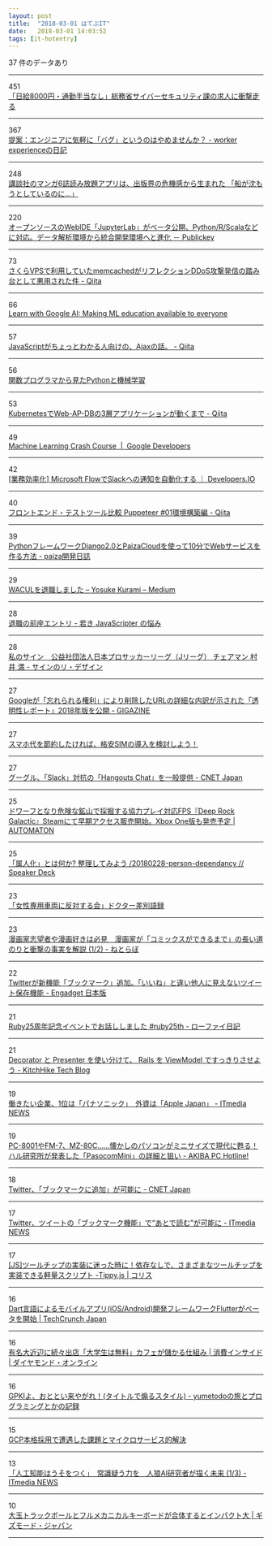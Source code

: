 ```yaml
---
layout: post
title:  "2018-03-01 はてぶIT"
date:   2018-03-01 14:03:52
tags: [it-hotentry]
---
```

37 件のデータあり

<hr><div class="row">
<div class="col-1"><span class="badge badge-pill badge-success h2">451</span></div>
<div class="col-11"><a href='http://www.huffingtonpost.jp/2018/02/28/soumushou-cyber8000_a_23372873/' target='_blank'>「日給8000円・通勤手当なし」総務省サイバーセキュリティ課の求人に衝撃走る</a></div>
</div>
<hr>
<div class="row">
<div class="col-1"><span class="badge badge-pill badge-success h2">367</span></div>
<div class="col-11"><a href='http://workerexperience.hatenablog.com/entry/2018/02/28/205329' target='_blank'>提案：エンジニアに気軽に「バグ」というのはやめませんか？ - worker experienceの日記</a></div>
</div>
<hr>
<div class="row">
<div class="col-1"><span class="badge badge-pill badge-success h2">248</span></div>
<div class="col-11"><a href='http://www.huffingtonpost.jp/2018/02/28/comic-days_a_23372877/' target='_blank'>講談社のマンガ6誌読み放題アプリは、出版界の危機感から生まれた 「船が沈もうとしているのに…」</a></div>
</div>
<hr>
<div class="row">
<div class="col-1"><span class="badge badge-pill badge-success h2">220</span></div>
<div class="col-11"><a href='http://www.publickey1.jp/blog/18/webidejupyterlabpythonrscala.html' target='_blank'>オープンソースのWebIDE「JupyterLab」がベータ公開、Python/R/Scalaなどに対応。データ解析環境から統合開発環境へと進化 － Publickey</a></div>
</div>
<hr>
<div class="row">
<div class="col-1"><span class="badge badge-pill badge-success h2">73</span></div>
<div class="col-11"><a href='https://qiita.com/shibu_t/items/8d103e8747638245aae9' target='_blank'>さくらVPSで利用していたmemcachedがリフレクションDDoS攻撃発信の踏み台として悪用された件 - Qiita</a></div>
</div>
<hr>
<div class="row">
<div class="col-1"><span class="badge badge-pill badge-success h2">66</span></div>
<div class="col-11"><a href='https://www.blog.google/topics/machine-learning/learn-google-ai-making-ml-education-available-everyone/' target='_blank'>Learn with Google AI: Making ML education available to everyone</a></div>
</div>
<hr>
<div class="row">
<div class="col-1"><span class="badge badge-pill badge-success h2">57</span></div>
<div class="col-11"><a href='https://qiita.com/otsukayuhi/items/31ee9a761ce3b978c87a' target='_blank'>JavaScriptがちょっとわかる人向けの、Ajaxの話。 - Qiita</a></div>
</div>
<hr>
<div class="row">
<div class="col-1"><span class="badge badge-pill badge-success h2">56</span></div>
<div class="col-11"><a href='https://www.slideshare.net/sakai/mlxse20180227-python' target='_blank'>関数プログラマから見たPythonと機械学習</a></div>
</div>
<hr>
<div class="row">
<div class="col-1"><span class="badge badge-pill badge-success h2">53</span></div>
<div class="col-11"><a href='https://qiita.com/hhiroshell/items/5e81cac3e9c059029837' target='_blank'>KubernetesでWeb-AP-DBの3層アプリケーションが動くまで - Qiita</a></div>
</div>
<hr>
<div class="row">
<div class="col-1"><span class="badge badge-pill badge-success h2">49</span></div>
<div class="col-11"><a href='https://developers.google.com/machine-learning/crash-course/' target='_blank'>Machine Learning Crash Course  |  Google Developers</a></div>
</div>
<hr>
<div class="row">
<div class="col-1"><span class="badge badge-pill badge-success h2">42</span></div>
<div class="col-11"><a href='https://dev.classmethod.jp/etc/microsoft-flow-intro/' target='_blank'>[業務効率化] Microsoft FlowでSlackへの通知を自動化する ｜ Developers.IO</a></div>
</div>
<hr>
<div class="row">
<div class="col-1"><span class="badge badge-pill badge-success h2">40</span></div>
<div class="col-11"><a href='https://qiita.com/creaith/items/212d5533f07f600b4f2a' target='_blank'>フロントエンド・テストツール比較 Puppeteer #01環境構築編 - Qiita</a></div>
</div>
<hr>
<div class="row">
<div class="col-1"><span class="badge badge-pill badge-success h2">39</span></div>
<div class="col-11"><a href='http://paiza.hatenablog.com/entry/2018/02/28/paizacloud_django' target='_blank'>PythonフレームワークDjango2.0とPaizaCloudを使って10分でWebサービスを作る方法 - paiza開発日誌</a></div>
</div>
<hr>
<div class="row">
<div class="col-1"><span class="badge badge-pill badge-success h2">29</span></div>
<div class="col-11"><a href='https://medium.com/@Quramy/a16bb334f55f' target='_blank'>WACULを退職しました – Yosuke Kurami – Medium</a></div>
</div>
<hr>
<div class="row">
<div class="col-1"><span class="badge badge-pill badge-success h2">28</span></div>
<div class="col-11"><a href='http://orgachem.hatenablog.com/entry/2018/02/28/215437' target='_blank'>退職の前座エントリ - 若き JavaScripter の悩み</a></div>
</div>
<hr>
<div class="row">
<div class="col-1"><span class="badge badge-pill badge-success h2">28</span></div>
<div class="col-11"><a href='https://www.cloudsign.jp/media/20180228-mitsurumurai/' target='_blank'>私のサイン　公益社団法人日本プロサッカーリーグ（Jリーグ） チェアマン 村井 満 - サインのリ・デザイン</a></div>
</div>
<hr>
<div class="row">
<div class="col-1"><span class="badge badge-pill badge-success h2">27</span></div>
<div class="col-11"><a href='https://gigazine.net/news/20180228-updating-google-rtbf-transparency-report/' target='_blank'>Googleが「忘れられる権利」により削除したURLの詳細な内訳が示された「透明性レポート」2018年版を公開 - GIGAZINE</a></div>
</div>
<hr>
<div class="row">
<div class="col-1"><span class="badge badge-pill badge-success h2">27</span></div>
<div class="col-11"><a href='https://simchange.jp/sim-pricedown/' target='_blank'>スマホ代を節約したければ、格安SIMの導入を検討しよう！</a></div>
</div>
<hr>
<div class="row">
<div class="col-1"><span class="badge badge-pill badge-success h2">27</span></div>
<div class="col-11"><a href='https://japan.cnet.com/article/35115413/' target='_blank'>グーグル、「Slack」対抗の「Hangouts Chat」を一般提供 - CNET Japan</a></div>
</div>
<hr>
<div class="row">
<div class="col-1"><span class="badge badge-pill badge-success h2">25</span></div>
<div class="col-11"><a href='http://jp.automaton.am/articles/newsjp/20180228-63750/' target='_blank'>ドワーフとなり危険な鉱山で採掘する協力プレイ対応FPS『Deep Rock Galactic』Steamにて早期アクセス販売開始。Xbox One版も発売予定 | AUTOMATON</a></div>
</div>
<hr>
<div class="row">
<div class="col-1"><span class="badge badge-pill badge-success h2">25</span></div>
<div class="col-11"><a href='https://speakerdeck.com/opelab/20180228-person-dependancy' target='_blank'>「属人化」とは何か? 整理してみよう /20180228-person-dependancy // Speaker Deck</a></div>
</div>
<hr>
<div class="row">
<div class="col-1"><span class="badge badge-pill badge-success h2">23</span></div>
<div class="col-11"><a href='https://anond.hatelabo.jp/20180228205001' target='_blank'>「女性専用車両に反対する会」ドクター差別語録</a></div>
</div>
<hr>
<div class="row">
<div class="col-1"><span class="badge badge-pill badge-success h2">23</span></div>
<div class="col-11"><a href='http://nlab.itmedia.co.jp/nl/articles/1802/22/news143.html' target='_blank'>漫画家志望者や漫画好きは必見　漫画家が「コミックスができるまで」の長い道のりと衝撃の事実を解説 (1/2) - ねとらぼ</a></div>
</div>
<hr>
<div class="row">
<div class="col-1"><span class="badge badge-pill badge-success h2">22</span></div>
<div class="col-11"><a href='http://japanese.engadget.com/2018/02/28/twitter/' target='_blank'>Twitterが新機能「ブックマーク」追加。「いいね」と違い他人に見えないツイート保存機能 - Engadget 日本版</a></div>
</div>
<hr>
<div class="row">
<div class="col-1"><span class="badge badge-pill badge-success h2">21</span></div>
<div class="col-11"><a href='http://udzura.hatenablog.jp/entry/2018/02/28/191043' target='_blank'>Ruby25周年記念イベントでお話ししました #ruby25th - ローファイ日記</a></div>
</div>
<hr>
<div class="row">
<div class="col-1"><span class="badge badge-pill badge-success h2">21</span></div>
<div class="col-11"><a href='http://tech.kitchhike.com/entry/2018/02/28/221159' target='_blank'>Decorator と Presenter を使い分けて、 Rails を ViewModel ですっきりさせよう - KitchHike Tech Blog</a></div>
</div>
<hr>
<div class="row">
<div class="col-1"><span class="badge badge-pill badge-success h2">19</span></div>
<div class="col-11"><a href='http://www.itmedia.co.jp/news/articles/1802/28/news086.html' target='_blank'>働きたい企業、1位は「パナソニック」　外資は「Apple Japan」 - ITmedia NEWS</a></div>
</div>
<hr>
<div class="row">
<div class="col-1"><span class="badge badge-pill badge-success h2">19</span></div>
<div class="col-11"><a href='https://akiba-pc.watch.impress.co.jp/docs/column/retrosoft/1058919.html' target='_blank'>PC-8001やFM-7、MZ-80C……懐かしのパソコンがミニサイズで現代に甦る！ ハル研究所が発表した「PasocomMini」の詳細と狙い - AKIBA PC Hotline!</a></div>
</div>
<hr>
<div class="row">
<div class="col-1"><span class="badge badge-pill badge-success h2">18</span></div>
<div class="col-11"><a href='https://japan.cnet.com/article/35115412/' target='_blank'>Twitter、「ブックマークに追加」が可能に - CNET Japan</a></div>
</div>
<hr>
<div class="row">
<div class="col-1"><span class="badge badge-pill badge-success h2">17</span></div>
<div class="col-11"><a href='http://www.itmedia.co.jp/news/articles/1803/01/news059.html' target='_blank'>Twitter、ツイートの「ブックマーク機能」で“あとで読む”が可能に - ITmedia NEWS</a></div>
</div>
<hr>
<div class="row">
<div class="col-1"><span class="badge badge-pill badge-success h2">17</span></div>
<div class="col-11"><a href='http://coliss.com/articles/build-websites/operation/javascript/lightweight-tooltip-library-tippyjs.html' target='_blank'>[JS]ツールチップの実装に迷った時に！依存なしで、さまざまなツールチップを実装できる軽量スクリプト -Tippy.js | コリス</a></div>
</div>
<hr>
<div class="row">
<div class="col-1"><span class="badge badge-pill badge-success h2">16</span></div>
<div class="col-11"><a href='http://jp.techcrunch.com/2018/02/28/2018-02-27-googles-flutter-ui-framework-is-now-in-beta/' target='_blank'>Dart言語によるモバイルアプリ(iOS/Android)開発フレームワークFlutterがベータを開始 | TechCrunch Japan</a></div>
</div>
<hr>
<div class="row">
<div class="col-1"><span class="badge badge-pill badge-success h2">16</span></div>
<div class="col-11"><a href='http://diamond.jp/articles/-/161699' target='_blank'>有名大近辺に続々出店「大学生は無料」カフェが儲かる仕組み | 消費インサイド | ダイヤモンド・オンライン</a></div>
</div>
<hr>
<div class="row">
<div class="col-1"><span class="badge badge-pill badge-success h2">16</span></div>
<div class="col-11"><a href='http://yumetodo.hateblo.jp/entry/2018/02/28/232939' target='_blank'>GPKIよ、おととい来やがれ！(タイトルで煽るスタイル) - yumetodoの旅とプログラミングとかの記録</a></div>
</div>
<hr>
<div class="row">
<div class="col-1"><span class="badge badge-pill badge-success h2">15</span></div>
<div class="col-11"><a href='https://www.slideshare.net/GoogleCloudPlatformJP/gcp-89171680' target='_blank'>GCP本格採用で遭遇した課題とマイクロサービス的解決</a></div>
</div>
<hr>
<div class="row">
<div class="col-1"><span class="badge badge-pill badge-success h2">13</span></div>
<div class="col-11"><a href='http://www.itmedia.co.jp/news/articles/1803/01/news044.html' target='_blank'>「人工知能はうそをつく」　常識疑う力を　人狼AI研究者が描く未来 (1/3) - ITmedia NEWS</a></div>
</div>
<hr>
<div class="row">
<div class="col-1"><span class="badge badge-pill badge-success h2">10</span></div>
<div class="col-11"><a href='https://www.gizmodo.jp/2018/03/tesoro-harpe-tl.html' target='_blank'>大玉トラックボールとフルメカニカルキーボードが合体するとインパクト大 | ギズモード・ジャパン</a></div>
</div>
<hr>

